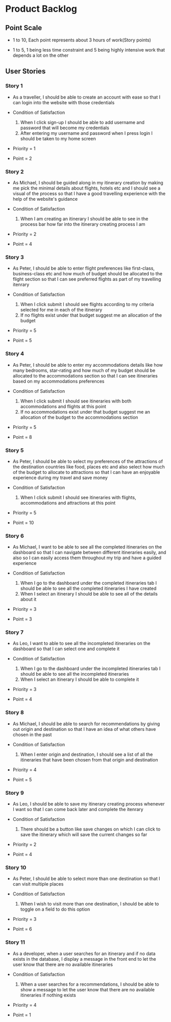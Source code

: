 # Product Backlog

## Point Scale

 - 1 to 10, Each point represents about 3 hours of work(Story points)

 - 1 to 5, 1 being less time constraint and 5 being highly intensive work that depends a lot on the other

## User Stories

### Story 1


- As a traveller, I should be able to create an account with ease so that I can login into the website with those credentials

- Condition of Satisfaction
    1. When I click sign-up I should be able to add username and password that will become my credentials
    2. After entering my username and password when I press login I should be taken to my home screen

- Priority = 1
- Point = 2

### Story 2

- As Michael, I should be guided along in my itinerary creation by making me pick the minimal details about flights, hotels etc and I should see a visual of the process so that I have a good travelling experience with the help of the website's guidance

- Condition of Satisfaction
    1. When I am creating an itinerary I should be able to see in the process bar how far into the itinerary creating process I am

- Priority = 2
- Point = 4

### Story 3

- As Peter, I should be able to enter flight preferences like first-class, business-class etc and how much of budget should be allocated to the flight section so that I can see preferred flights as part of my travelling itenrary

- Condition of Satisfaction
    1. When I click submit I should see flights according to my criteria selected for me in each of the itinerary
    2. If no flights exist under that budget suggest me an allocation of the budget

- Priority = 5
- Point = 5

### Story 4

- As Peter, I should be able to enter my accommodations details like how many bedrooms, star-rating and how much of my budget should be allocated to the accommodations section so that I can see itineraries based on my accommodations preferences

- Condition of Satisfaction
    1. When I click submit I should see itineraries with both accommodations and flights at this point
    2. If no accommodations exist under that budget suggest me an allocation of the budget to the accommodations section

- Priority = 5
- Point = 8

### Story 5
- As Peter, I should be able to select my preferences of the attractions of the destination countries like food, places etc and also select how much of the budget to allocate to attractions so that I can have an enjoyable experience during my travel and save money

- Condition of Satisfaction
    1. When I click submit I should see itineraries with flights, accommodations and attractions at this point

- Priority = 5
- Point = 10

### Story 6

- As Michael, I want to be able to see all the completed itineraries on the dashboard so that I can navigate between different itineraries easily, and also so I can easily access them throughout my trip and have a guided experience 

- Condition of Satisfaction
    1. When I go to the dashboard under the completed itineraries tab I should be able to see all the completed itineraries I have created
    2. When I select an itinerary I should be able to see all of the details about it  

- Priority = 3
- Point = 3

### Story 7

- As Leo, I want to able to see all the incompleted itineraries on the dashboard so that I can select one and complete it

- Condition of Satisfaction
    1. When I go to the dashboard under the incompleted itineraries tab I should be able to see all the incompleted itineraries
    2. When I select an itinerary I should be able to complete it

- Priority = 3
- Point = 4

### Story 8

- As Michael, I should be able to search for recommendations by giving out origin and destination so that I have an idea of what others have chosen in the past

- Condition of Satisfaction
    1. When I enter origin and destination, I should see a list of all the itineraries that have been chosen from that origin and destination

- Priority = 4
- Point = 5

### Story 9

- As Leo, I should be able to save my itinerary creating process whenever I want so that I can come back later and complete the itenrary

- Condition of Satisfaction
    1. There should be a button like save changes on which I can click to save the itinerary which will save the current changes so far

- Priority = 2
- Point = 4

### Story 10

- As Peter, I should be able to select more than one destination so that I can visit multiple places

- Condition of Satisfaction
    1. When I wish to visit more than one destination, I should be able to toggle on a field to do this option

- Priority = 3
- Point = 6

### Story 11

- As a developer, when a user searches for an itinerary and if no data exists in the database, I display a message in the front end to let the user know that there are no available itineraries

- Condition of Satisfaction
    1. When a user searches for a recommendations, I should be able to show a message to let the user know that there are no available itineraries if nothing exists

- Priority = 4
- Point = 1
